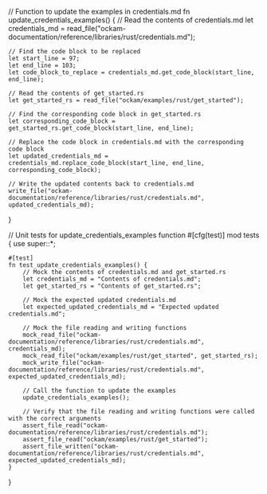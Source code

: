 // Function to update the examples in credentials.md
fn update_credentials_examples() {
    // Read the contents of credentials.md
    let credentials_md = read_file("ockam-documentation/reference/libraries/rust/credentials.md");

    // Find the code block to be replaced
    let start_line = 97;
    let end_line = 103;
    let code_block_to_replace = credentials_md.get_code_block(start_line, end_line);

    // Read the contents of get_started.rs
    let get_started_rs = read_file("ockam/examples/rust/get_started");

    // Find the corresponding code block in get_started.rs
    let corresponding_code_block = get_started_rs.get_code_block(start_line, end_line);

    // Replace the code block in credentials.md with the corresponding code block
    let updated_credentials_md = credentials_md.replace_code_block(start_line, end_line, corresponding_code_block);

    // Write the updated contents back to credentials.md
    write_file("ockam-documentation/reference/libraries/rust/credentials.md", updated_credentials_md);
}

// Unit tests for update_credentials_examples function
#[cfg(test)]
mod tests {
    use super::*;

    #[test]
    fn test_update_credentials_examples() {
        // Mock the contents of credentials.md and get_started.rs
        let credentials_md = "Contents of credentials.md";
        let get_started_rs = "Contents of get_started.rs";

        // Mock the expected updated credentials.md
        let expected_updated_credentials_md = "Expected updated credentials.md";

        // Mock the file reading and writing functions
        mock_read_file("ockam-documentation/reference/libraries/rust/credentials.md", credentials_md);
        mock_read_file("ockam/examples/rust/get_started", get_started_rs);
        mock_write_file("ockam-documentation/reference/libraries/rust/credentials.md", expected_updated_credentials_md);

        // Call the function to update the examples
        update_credentials_examples();

        // Verify that the file reading and writing functions were called with the correct arguments
        assert_file_read("ockam-documentation/reference/libraries/rust/credentials.md");
        assert_file_read("ockam/examples/rust/get_started");
        assert_file_written("ockam-documentation/reference/libraries/rust/credentials.md", expected_updated_credentials_md);
    }
}
